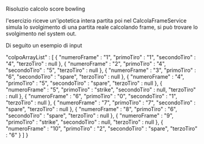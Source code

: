 Risoluzio calcolo score bowling

l'esercizio riceve un'ipotetica intera partita poi nel CalcolaFrameService simula lo svolgimento di una
partita  reale calcolando frame, si può trovare lo svolgimento nel system out.

Di seguito un esempio di input 

"colpoArrayList" : [ {
"numeroFrame" : "1",
"primoTiro" : "1",
"secondoTiro" : "4",
"terzoTiro" : null
}, {
"numeroFrame" : "2",
"primoTiro" : "4",
"secondoTiro" : "5",
"terzoTiro" : null
}, {
"numeroFrame" : "3",
"primoTiro" : "6",
"secondoTiro" : "spare",
"terzoTiro" : null
}, {
"numeroFrame" : "4",
"primoTiro" : "5",
"secondoTiro" : "spare",
"terzoTiro" : null
}, {
"numeroFrame" : "5",
"primoTiro" : "strike",
"secondoTiro" : null,
"terzoTiro" : null
}, {
"numeroFrame" : "6",
"primoTiro" : "0",
"secondoTiro" : "1",
"terzoTiro" : null
}, {
"numeroFrame" : "7",
"primoTiro" : "7",
"secondoTiro" : "spare",
"terzoTiro" : null
}, {
"numeroFrame" : "8",
"primoTiro" : "6",
"secondoTiro" : "spare",
"terzoTiro" : null
}, {
"numeroFrame" : "9",
"primoTiro" : "strike",
"secondoTiro" : null,
"terzoTiro" : null
}, {
"numeroFrame" : "10",
"primoTiro" : "2",
"secondoTiro" : "spare",
"terzoTiro" : "6"
} ]
}
